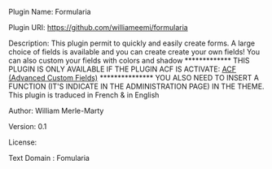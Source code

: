 Plugin Name: Formularia

Plugin URI: https://github.com/williameemi/formularia

Description: This plugin permit to quickly and easily create forms. A large choice of fields is available and you can create create your own fields! You can also custom your fields with colors and shadow ************* THIS PLUGIN IS ONLY AVAILABLE IF THE PLUGIN ACF IS ACTIVATE:  <a href="https://wordpress.org/plugins/advanced-custom-fields/"/>ACF (Advanced Custom Fields)</a> *************** YOU ALSO NEED TO INSERT A FUNCTION (IT'S INDICATE IN THE ADMINISTRATION PAGE) IN THE THEME. This plugin is traduced in French & in English

Author: William Merle-Marty

Version: 0.1

License: 

Text Domain : Fomularia

